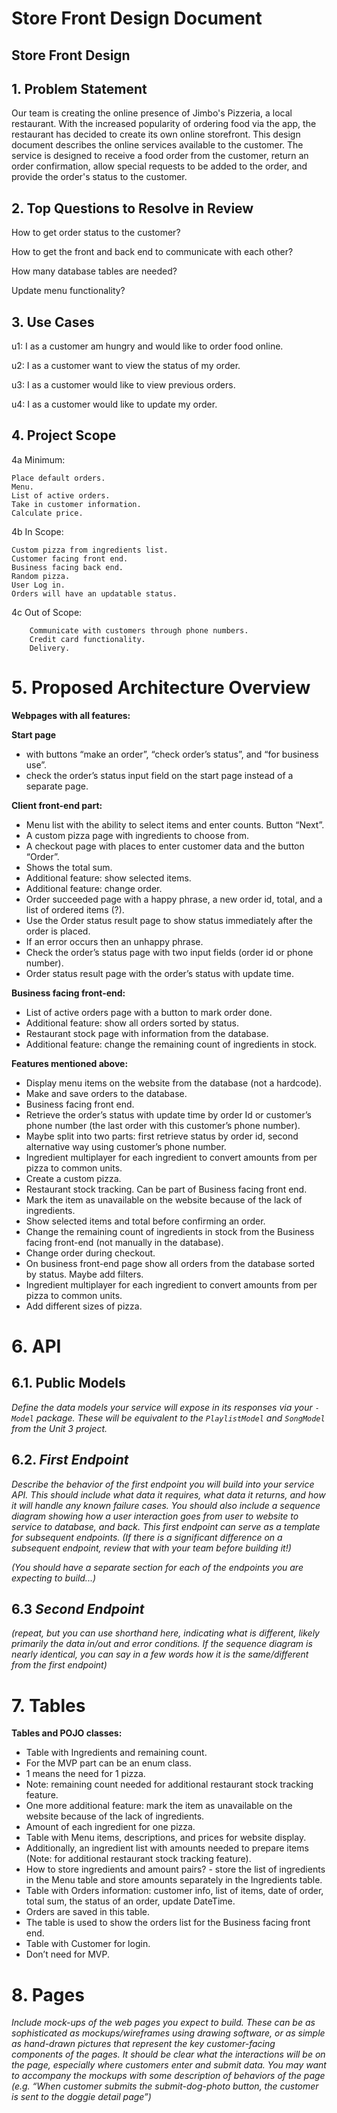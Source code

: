 # Store Front Design Document





## Store Front Design

## 1. Problem Statement

Our team is creating the online presence of Jimbo's Pizzeria, a local restaurant.
With the increased popularity of ordering food via the app, the restaurant has decided to create its own online storefront.
This design document describes the online services available to the customer.
The service is designed to receive a food order from the customer, return an order confirmation, allow special requests to be added to the order, and provide the order's status to the customer.



## 2. Top Questions to Resolve in Review

How to get order status to the customer?

How to get the front and back end to communicate with each other?

How many database tables are needed?

Update menu functionality?


## 3. Use Cases

u1: I as a customer am hungry and would like to order food online.

u2: I as a customer want to view the status of my order.

u3: I as a customer would like to view previous orders.

u4: I as a customer would like to update my order.


## 4. Project Scope

4a Minimum:

    Place default orders.
    Menu.
    List of active orders.
    Take in customer information.
    Calculate price.



4b In Scope:

    Custom pizza from ingredients list.
    Customer facing front end.
    Business facing back end.
    Random pizza.
    User Log in.
    Orders will have an updatable status.


4c Out of Scope:

        Communicate with customers through phone numbers.
        Credit card functionality.
        Delivery.


# 5. Proposed Architecture Overview

**Webpages with all features:**

**Start page** 

* with buttons “make an order”, “check order’s status”, and “for business use”.
* check the order’s status input field on the start page instead of a separate page.

**Client front-end part:**

* Menu list with the ability to select items and enter counts. Button “Next”.
* A custom pizza page with ingredients to choose from.
* A checkout page with places to enter customer data and the button “Order”.
* Shows the total sum.
* Additional feature: show selected items.
* Additional feature: change order.
* Order succeeded page with a happy phrase, a new order id, total, and a list of ordered items (?).
* Use the Order status result page to show status immediately after the order is placed.
* If an error occurs then an unhappy phrase.
* Check the order’s status page with two input fields (order id or phone number).
* Order status result page with the order’s status with update time.

**Business facing front-end:**

* List of active orders page with a button to mark order done.
* Additional feature: show all orders sorted by status.
* Restaurant stock page with information from the database.
* Additional feature: change the remaining count of ingredients in stock.

**Features mentioned above:**

* Display menu items on the website from the database (not a hardcode).
* Make and save orders to the database.
* Business facing front end.
* Retrieve the order’s status with update time by order Id or customer’s phone number (the last order with this customer’s phone number).
* Maybe split into two parts: first retrieve status by order id, second alternative way using customer’s phone number.
* Ingredient multiplayer for each ingredient to convert amounts from per pizza to common units.
* Create a custom pizza.
* Restaurant stock tracking. Can be part of Business facing front end.
* Mark the item as unavailable on the website because of the lack of ingredients.
* Show selected items and total before confirming an order.
* Change the remaining count of ingredients in stock from the Business facing front-end (not manually in the database).
* Change order during checkout.
* On business front-end page show all orders from the database sorted by status. Maybe add filters.
* Ingredient multiplayer for each ingredient to convert amounts from per pizza to common units.
* Add different sizes of pizza.


# 6. API

## 6.1. Public Models

*Define the data models your service will expose in its responses via your
*`-Model`* package. These will be equivalent to the *`PlaylistModel`* and
*`SongModel`* from the Unit 3 project.*

## 6.2. *First Endpoint*

*Describe the behavior of the first endpoint you will build into your service
API. This should include what data it requires, what data it returns, and how it
will handle any known failure cases. You should also include a sequence diagram
showing how a user interaction goes from user to website to service to database,
and back. This first endpoint can serve as a template for subsequent endpoints.
(If there is a significant difference on a subsequent endpoint, review that with
your team before building it!)*

*(You should have a separate section for each of the endpoints you are expecting
to build...)*

## 6.3 *Second Endpoint*

*(repeat, but you can use shorthand here, indicating what is different, likely
primarily the data in/out and error conditions. If the sequence diagram is
nearly identical, you can say in a few words how it is the same/different from
the first endpoint)*

# 7. Tables


**Tables and POJO classes:**

* Table with Ingredients and remaining count.
* For the MVP part can be an enum class.
* 1 means the need for 1 pizza.
* Note: remaining count needed for additional restaurant stock tracking feature.
* One more additional feature: mark the item as unavailable on the website because of the lack of ingredients.
* Amount of each ingredient for one pizza.
* Table with Menu items, descriptions, and prices for website display.
* Additionally, an ingredient list with amounts needed to prepare items (Note: for additional restaurant stock tracking feature).
* How to store ingredients and amount pairs? - store the list of ingredients in the Menu table and store amounts separately in the Ingredients table.
* Table with Orders information: customer info, list of items, date of order, total sum, the status of an order, update DateTime.
* Orders are saved in this table.
* The table is used to show the orders list for the Business facing front end.
* Table with Customer for login.
* Don’t need for MVP.

# 8. Pages

*Include mock-ups of the web pages you expect to build. These can be as
sophisticated as mockups/wireframes using drawing software, or as simple as
hand-drawn pictures that represent the key customer-facing components of the
pages. It should be clear what the interactions will be on the page, especially
where customers enter and submit data. You may want to accompany the mockups
with some description of behaviors of the page (e.g. “When customer submits the
submit-dog-photo button, the customer is sent to the doggie detail page”)*
